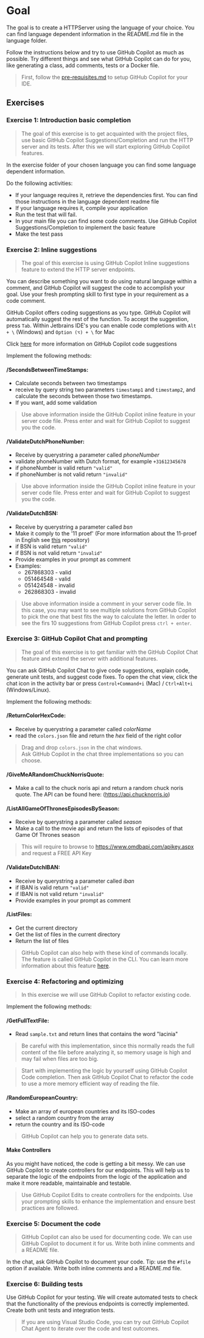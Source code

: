 # Goal

The goal is to create a HTTPServer using the language of your choice. You can find language dependent information in the README.md file in the language folder. 

Follow the instructions below and try to use GitHub Copilot as much as possible.
Try different things and see what GitHub Copilot can do for you, like generating a class, add comments, tests or a Docker file.

> First, follow the [pre-requisites.md](../README.md#pre-requisites) to setup GitHub Copilot for your IDE.

## Exercises

### Exercise 1: Introduction basic completion

> The goal of this exercise is to get acquainted with the project files, use basic GitHub Copilot Suggestions/Completion and run the HTTP server and its tests. After this we will start exploring GitHub Copilot features. 

In the exercise folder of your chosen language you can find some language dependent information.

Do the following activities:
- If your language requires it, retrieve the dependencies first. You can find those instructions in the language dependent readme file
- If your language requires it, compile your application
- Run the test that will fail.
- In your main file you can find some code comments. Use GitHub Copilot Suggestions/Completion to implement the basic feature
- Make the test pass

### Exercise 2: Inline suggestions

>The goal of this exercise is using GitHub Copilot Inline suggestions feature to extend the HTTP server endpoints. 

You can describe something you want to do using natural language within a comment, and GitHub Copilot will suggest the code to accomplish your goal. Use your fresh prompting skill to first type in your requirement as a code comment.

GitHub Copilot offers coding suggestions as you type. GitHub Copilot will automatically suggest the rest of the function. To accept the suggestion, press `Tab`. Within Jetbrains IDE's you can enable code completions with `Alt + \` (Windows) and `Option (⌥) + \` for Mac 

Click [here](https://docs.github.com/en/copilot/using-github-copilot/getting-code-suggestions-in-your-ide-with-github-copilot#getting-code-suggestions-2) for more information on GitHub Copilot code suggestions

Implement the following methods:

#### **/SecondsBetweenTimeStamps**:

  - Calculate seconds between two timestamps
  - receive by query string two parameters `timestamp1` and `timestamp2`, and calculate the seconds between those two timestamps.
  - If you want, add some validation

  > Use above information inside the GitHub Copilot inline feature in your server code file. Press enter and wait for GitHub Copilot to suggest you the code.

#### **/ValidateDutchPhoneNumber**:

  - Receive by querystring a parameter called *phoneNumber*
  - validate phoneNumber with Dutch format, for example `+31612345678`
  - if phoneNumber is valid return `"valid"`
  - if phoneNumber is not valid return `"invalid"`

  >Use above information inside the GitHub Copilot inline feature in your server code file. Press enter and wait for GitHub Copilot to suggest you the code.

#### **/ValidateDutchBSN**:

  - Receive by querystring a parameter called *bsn*
  - Make it comply to the '11 proef' (For more information about the 11-proef in English see [this](https://github.com/MrLuit/elfproef) repository)
  - if BSN is valid return `"valid"`
  - if BSN is not valid return `"invalid"`
  - Provide examples in your prompt as comment
  - Examples:
    - 267868303 - valid
    - 051464548 - valid
    - 051424548 - invalid
    - 262868303 - invalid

  >Use above information inside a comment in your server code file. In this case, you may want to see multiple solutions from GitHub Copilot to pick the one that best fits the way to calculate the letter. In order to see the firs 10 suggestions from GitHub Copilot press `ctrl + enter`.

### Exercise 3: GitHub Copilot Chat and prompting

>The goal of this exercise is to get familiar with the GitHub Copilot Chat feature and extend the server with additional features.

You can ask GitHub Copilot Chat to give code suggestions, explain code, generate unit tests, and suggest code fixes. To open the chat view, click the chat icon in the activity bar or press `Control+Command+i` (Mac) / `Ctrl+Alt+i` (Windows/Linux).

Implement the following methods:

#### **/ReturnColorHexCode**:

  - Receive by querystring a parameter called *colorName*
  - read the `colors.json` file and return the *hex* field of the right collor

  >Drag and drop `colors.json` in the chat windows.  
  Ask GitHub Copilot in the chat three implementations so you can choose. 


#### **/GiveMeARandomChuckNorrisQuote**:

  - Make a call to the chuck noris api and return a random chuck noris quote. The API can be found here: (https://api.chucknorris.io)

#### **/ListAllGameOfThronesEpisodesBySeason**:

  - Receive by querystring a parameter called *season*
  - Make a call to the movie api and return the lists of episodes of that Game Of Thrones season

  >This will require to browse to https://www.omdbapi.com/apikey.aspx and request a FREE API Key

#### **/ValidateDutchIBAN**:

  - Receive by querystring a parameter called *iban*
  - if IBAN is valid return `"valid"`
  - if IBAN is not valid return `"invalid"`
  - Provide examples in your prompt as comment

#### **/ListFiles**:

  - Get the current directory
  - Get the list of files in the current directory
  - Return the list of files

  >GitHub Copilot can also help with these kind of commands locally. The feature is called GitHub Copilot in the CLI. You can learn more information about this feature [here](https://docs.github.com/en/copilot/github-copilot-in-the-cli/about-github-copilot-in-the-cli).

### Exercise 4: Refactoring and optimizing

> In this exercise we will use GitHub Copilot to refactor existing code. 

Implement the following methods:

#### **/GetFullTextFile**:

  - Read `sample.txt` and return lines that contains the word "lacinia"

  >Be careful with this implementation, since this normally reads the full content of the file before analyzing it, so memory usage is high and may fail when files are too big.

  >Start with implementing the logic by yourself using GitHub Copilot Code completion. Then ask GitHub Copilot Chat to refactor the code to use a more memory efficient way of reading the file. 

#### **/RandomEuropeanCountry**:

  - Make an array of european countries and its ISO-codes
  - select a random country from the array
  - return the country and its ISO-code

  >GitHub Copilot can help you to generate data sets.

#### Make Controllers

As you might have noticed, the code is getting a bit messy. We can use GitHub Copilot to create controllers for our endpoints. This will help us to separate the logic of the endpoints from the logic of the application and make it more readable, maintainable and testable.

  > Use GitHub Copilot Edits to create controllers for the endpoints. Use your prompting skills to enhance the implementation and ensure best practices are followed.

### Exercise 5: Document the code

> GitHub Copilot can also be used for documenting code. We can use GitHub Copilot to document it for us. Write both inline comments and a README file.

In the chat, ask GitHub Copilot to document your code. Tip: use the `#file` option if available. Write both inline comments and a README.md file.

### Exercise 6: Building tests

Use GitHub Copilot for your testing. We will create automated tests to check that the functionality of the previous endpoints is correctly implemented. Create both unit tests and integration tests.

> If you are using Visual Studio Code, you can try out GitHub Copilot Chat Agent to iterate over the code and test outcomes.